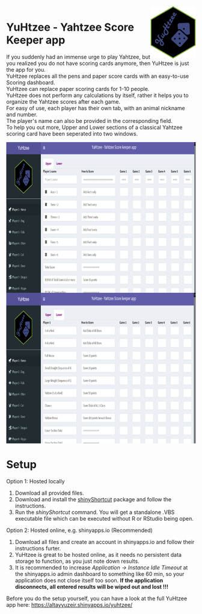 <img src="www/YuHtzee-logo.png" align="right" width=120 height=139 alt="" />

# YuHtzee - Yahtzee Score Keeper app
If you suddenly had an immense urge to play Yahtzee, but you realized you do not have scoring cards anymore, then YuHtzee is just the app for you.\
YuHtzee replaces all the pens and paper score cards with an easy-to-use Scoring dashboard.\
YuHtzee can replace paper scoring cards for 1-10 people.\
YuHtzee does not perform any calculations by itself, rather it helps you to organize the Yahtzee scores after each game.\
For easy of use, each player has their own tab, with an animal nickname and number.\
The player's name can also be provided in the corresponding field.\
To help you out more, Upper and Lower sections of a classical Yahtzee scoring card have been seperated into two windows.

<img src="user_interface-upper.png" align="center" width=100% height=400 alt="" />
<img src="user_interface-lower.png" align="center" width=100% height=400 alt="" />

# Setup
Option 1: Hosted locally 
1. Download all provided files.
2. Download and install the [shinyShortcut](https://cran.r-project.org/web/packages/shinyShortcut/README.html) package and follow the instructions. 
3. Run the _shinyShortcut_ command. You will get a standalone .VBS executable file which can be executed without R or RStudio being open.

Option 2: Hosted online, e.g. shinyapps.io (Recommended)
1. Download all files and create an account in shinyapps.io and follow their instructions furter.
2. YuHtzee is great to be hosted online, as it needs no persistent data storage to function, as you just note down results.
3. It is recommended to increase _Application -> Instance Idle Timeout_ at the shinyapps.io admin dashboard to something like 60 min, so your application does not close itself too soon. **If the application disconnects, all entered results will be wiped out and lost !!!**

Before you do the setup yourself, you can have a look at the full YuHtzee app here: https://altayyuzeir.shinyapps.io/yuhtzee/
